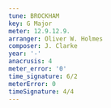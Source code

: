 ```yaml
---
tune: BROCKHAM
key: G Major
meter: 12.9.12.9.
arranger: Oliver W. Holmes
composer: J. Clarke
year: '-'
anacrusis: 4
meter_error: '0'
time_signature: 6/2
meterError: 0
timeSignature: 4/4
---
```


